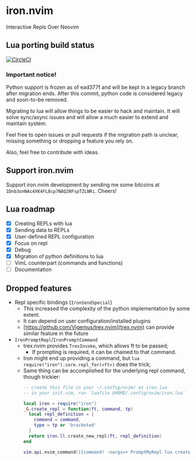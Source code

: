 # iron.nvim

Interactive Repls Over Neovim

## Lua porting build status

[![CircleCI](https://circleci.com/gh/hkupty/iron.nvim.svg?style=shield&circle-token=debdaf36972c979be9ab014b325aa91da3ca0c1c)]()

### Important notice!

Python support is frozen as of ead377f and will be kept in a legacy branch after migration ends.
After this commit, python code is considered legacy and soon-to-be removed.

Migrating to lua will allow things to be easier to hack and maintain. It will solve sync/async issues and
will allow a much easier to extend and maintain system.

Feel free to open issues or pull requests if the migration path is unclear, missing something or dropping a feature you rely on.

Also, feel free to contribute with ideas.

## Support iron.nvim
Support iron.nvim development by sending me some bitcoins at `1Dnb3onNAc4XK4FL8cp7NAQ2NFspTZLNRi`.
Cheers!

## Lua roadmap

- [x] Creating REPLs with lua
- [x] Sending data to REPLs
- [x] User-defined REPL configuration
- [x] Focus on repl
- [x] Debug
- [x] Migration of python definitions to lua
- [ ] VimL counterpart (commands and functions)
- [ ] Documentation

## Dropped features

- Repl specific bindings (`IronSendSpecial`)
  - This increased the complexity of the python implementation by some extent.
  - It can depend on user configuration/installed plugins
  - [https://github.com/Vigemus/trex.nvim](trex.nvim) can provide similar feature in the future
- `IronPromptRepl`/`IronPromptCommand`
  - trex.nvim provides `TrexInvoke`, which allows ft to be passed;
    - If prompting is required, it can be chained to that command.
  - Iron might end up providing a command, but `lua require("iron").core.repl_for(<ft>)` does the trick;
  - Same thing can be accomplished for the underlying repl command, though trickier:
    ```lua
    -- create this file in your ~/.config/nvim/ as iron.lua
    -- in your init.vim, run `luafile $HOME/.config/nvim/iron.lua`

    local iron = require("iron")
    _G.create_repl = function(ft, command, tp)
      local repl_definition = {
        command = command,
        type = tp or 'bracketed'
      }
      return iron.ll.create_new_repl(ft, repl_definition)
    end

    vim.api.nvim_command([[command! -nargs=+ PromptMyRepl lua create_repl(&ft, <f-args>)]])
    ```
